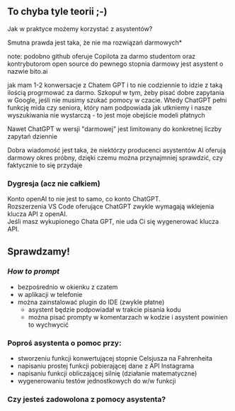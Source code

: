 <!-- .slide: data-background-image="img/brain-explodes.gif" -->
## To chyba tyle teorii ;-)
<!-- .element: class="title-on-dark-bg" -->


Jak w praktyce możemy korzystać z asystentów?


Smutna prawda jest taka, że nie ma rozwiązań darmowych*

note:
podobno github oferuje Copilota za darmo studentom oraz kontrybutorom open source
do pewnego stopnia darmowy jest asystent o nazwie bito.ai

jak mam 1-2 konwersacje z Chatem GPT i to nie codziennie to idzie z taką ilością progrmować za darmo. Szkopuł w tym, żeby pisać dobre zapytania w Google, jeśli nie musimy szukać pomocy w czacie. Wtedy ChatGPT pełni funkcję mida czy seniora, który nam podpowiada jak utkniemy i nasze wyszukiwania nie wystarczą - to jest moje obejście modeli płatnych



Nawet ChatGPT w wersji "darmowej" jest limitowany do konkretnej liczby zapytań dziennie


Dobra wiadomość jest taka, że niektórzy producenci asystentów AI oferują darmowy okres próbny, dzięki czemu można przynajmniej sprawdzić, czy faktycznie to się przydaje


### Dygresja (acz nie całkiem)

Konto openAI to nie jest to samo, co konto ChatGPT.\
Rozszerzenia VS Code oferujące ChatGPT zwykle wymagają wklejenia klucza API z openAI.\
Jeśli masz wykupionego Chata GPT, nie uda Ci się wygenerować klucza API.


## Sprawdzamy!


### _How to prompt_

- bezpośrednio w okienku z czatem<!-- .element: class="fragment fade-in" -->
- w aplikacji w telefonie<!-- .element: class="fragment fade-in" -->
- można zainstalować plugin do IDE (zwykle płatne)<!-- .element: class="fragment fade-in" -->
  - asystent będzie podpowiadał w trakcie pisania kodu<!-- .element: class="fragment fade-in" -->
  - można pisać prompty w komentarzach w kodzie i asystent powinien to wychwycić <!-- .element: class="fragment fade-in" -->


### Poproś asystenta o pomoc przy:

- stworzeniu funkcji konwertującej stopnie Celsjusza na Fahrenheita
- napisaniu prostej funkcji pobierającej dane z API Instagrama
- napisaniu funkcji obliczającej silnię (działanie matematyczne)
- wygenerowaniu testów jednostkowych do w/w funkcji


### Czy jesteś zadowolona z pomocy asystenta?
